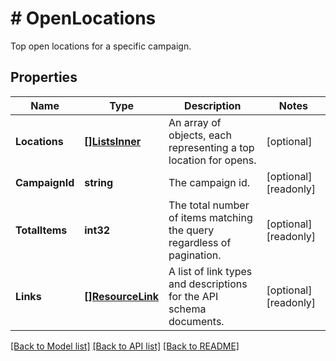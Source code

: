 # # OpenLocations
Top open locations for a specific campaign.

## Properties 


Name | Type | Description | Notes
------------ | ------------- | ------------- | -------------
**Locations**| [**[]ListsInner**](ListsInner.md) | An array of objects, each representing a top location for opens.  | [optional]
**CampaignId**| **string** | The campaign id.  | [optional] [readonly]
**TotalItems**| **int32** | The total number of items matching the query regardless of pagination.  | [optional] [readonly]
**Links**| [**[]ResourceLink**](ResourceLink.md) | A list of link types and descriptions for the API schema documents.  | [optional] [readonly]


[[Back to Model list]](../../README.md#models) [[Back to API list]](../../README.md#endpoints) [[Back to README]](../../README.md)

